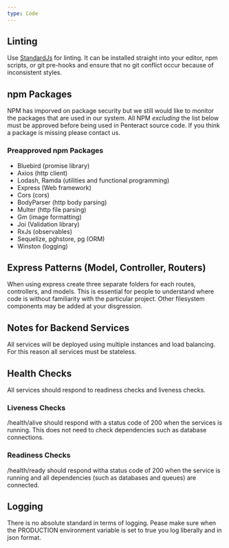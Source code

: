 ```yaml
---
type: Code
---
```


## Linting

Use [StandardJs](https://standardjs.com/) for linting. It can be installed
straight into your editor, npm scripts, or git pre-hooks and ensure that no git
conflict occur because of inconsistent styles.

## npm Packages

NPM has imporved on package security but we still would like to monitor the
packages that are used in our system. All NPM *excluding* the list below
must be approved before being used in Penteract source code. If you think
a package is missing please contact us.

### Preapproved npm Packages

- Bluebird (promise library)
- Axios (http client)
- Lodash, Ramda (utilities and functional programming)
- Express (Web framework)
- Cors (cors)
- BodyParser (http body parsing)
- Multer (http file parsing)
- Gm (image formatting)
- Joi (Validation library)
- RxJs (observables)
- Sequelize, pghstore,  pg (ORM)
- Winston (logging)

## Express Patterns (Model, Controller, Routers)

When using express create three separate folders for each routes, controllers,
and models. This is essential for people to understand where code is without
familiarity with the particular project. Other filesystem components may be
added at your disgression.

## Notes for Backend Services

All services will be deployed using multiple instances and load balancing. For
this reason all services must be stateless.

## Health Checks

All services should respond to readiness checks and liveness checks.

### Liveness Checks

/health/alive should respond with a status code of 200 when the services is
running. This does not need to check dependencies such as database connections.

### Readiness Checks

/health/ready should respond witha status code of 200 when the service is
running and all dependencies (such as databases and queues) are connected.

## Logging

There is no absolute standard in terms of logging. Pease make sure when the
PRODUCTION environment variable is set to true you log liberally and in json
format. 
